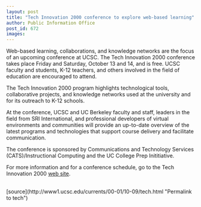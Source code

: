 ```yaml
---
layout: post
title: "Tech Innovation 2000 conference to explore web-based learning"
author: Public Information Office
post_id: 672
images:
---
```


<p>
  Web-based learning, collaborations, and knowledge networks are the focus of an upcoming conference at UCSC. The Tech Innovation 2000 conference takes place Friday and Saturday, October 13 and 14, and is free. UCSC faculty and students, K-12 teachers, and others involved in the field of education are encouraged to attend.
</p>
<p>
  The Tech Innovation 2000 program highlights technological tools, collaborative projects, and knowledge networks used at the university and for its outreach to K-12 schools.
</p>
<p>
  At the conference, UCSC and UC Berkeley faculty and staff, leaders in the field from SRI International, and professional developers of virtual environments and communities will provide an up-to-date overview of the latest programs and technologies that support course delivery and facilitate communication.
</p>
<p>
  The conference is sponsored by Communications and Technology Services (CATS)/Instructional Computing and the UC College Prep Inititiative.
</p>
<p>
  For more information and for a conference schedule, go to the Tech Innovation 2000 <a href="http://ic.ucsc.edu/ti2/">web site</a>.<br>
  <br>

</p>
[source](http://www1.ucsc.edu/currents/00-01/10-09/tech.html "Permalink to tech")
